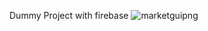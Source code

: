 Dummy Project with firebase
![marketguipng](https://github.com/MustafaSertac/Easy-Marketing-Gui-Flutter/assets/46023127/bd806cbe-83e0-4609-ab9a-b0b9062c7322)
